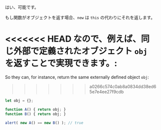 はい、可能です。

もし関数がオブジェクトを返す場合、`new` は `this` の代わりにそれを返します。

<<<<<<< HEAD
なので、例えば、同じ外部で定義されたオブジェクト `obj` を返すことで実現できます。:
=======
So they can, for instance, return the same externally defined object `obj`:
>>>>>>> a0266c574c0ab8a0834dd38ed65e7e4ee27f9cdb

```js run no-beautify
let obj = {};

function A() { return obj; }
function B() { return obj; }

alert( new A() == new B() ); // true
```
